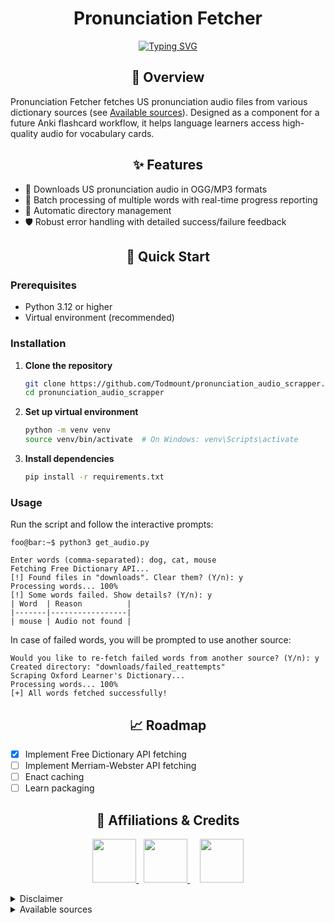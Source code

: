 <h1 align="center">Pronunciation Fetcher</h1>

<p align="center">
  <a href="https://git.io/typing-svg">
    <img src="https://readme-typing-svg.herokuapp.com?font=Jetbrains+Mono&weight=500&duration=5250&pause=1250&color=C1FFD2DA&center=true&vCenter=true&width=600&lines=Fetch+pronunciation+audio+for+your+ANKI+cards" alt="Typing SVG" />
  </a>
</p>

<h2 align="center">📖 Overview </h2> 

<p>
Pronunciation Fetcher fetches US pronunciation audio files from various dictionary sources (see <a href="#available-sources">Available sources</a>). Designed as a component for a future Anki flashcard workflow, it helps language learners access high-quality audio for vocabulary cards.
</p>
 
<h2 align="center">✨ Features</h2>

- 🎯 Downloads US pronunciation audio in OGG/MP3 formats
- 🚀 Batch processing of multiple words with real-time progress reporting
- 📁 Automatic directory management
- 🛡️ Robust error handling with detailed success/failure feedback

<h2 align="center">🚀 Quick Start</h2>

### Prerequisites

- Python 3.12 or higher
- Virtual environment (recommended)

### Installation

1. **Clone the repository**
   ```bash
   git clone https://github.com/Todmount/pronunciation_audio_scrapper.git
   cd pronunciation_audio_scrapper
   ```

2. **Set up virtual environment**
   ```bash
   python -m venv venv
   source venv/bin/activate  # On Windows: venv\Scripts\activate
   ```

3. **Install dependencies**
   ```bash
   pip install -r requirements.txt
   ```

### Usage

Run the script and follow the interactive prompts:

```shellsession
foo@bar:~$ python3 get_audio.py

Enter words (comma-separated): dog, cat, mouse
Fetching Free Dictionary API...
[!] Found files in "downloads". Clear them? (Y/n): y
Processing words... 100%
[!] Some words failed. Show details? (Y/n): y
| Word  | Reason          |
|-------|-----------------|
| mouse | Audio not found |

```

In case of failed words, you will be prompted to use another source:

```shellsession
Would you like to re-fetch failed words from another source? (Y/n): y
Created directory: "downloads/failed_reattempts"
Scraping Oxford Learner's Dictionary...
Processing words... 100%
[+] All words fetched successfully!
```

<h2 align="center">📈 Roadmap</h2>

- [x] Implement Free Dictionary API fetching
- [ ] Implement Merriam-Webster API fetching
- [ ] Enact caching
- [ ] Learn packaging

<h2 align="center">🤝 Affiliations & Credits</h2>

<p align="center">
  <!-- Anki -->
  <a href="https://apps.ankiweb.net/">
    <img src="https://upload.wikimedia.org/wikipedia/commons/thumb/3/3d/Anki-icon.svg/240px-Anki-icon.svg.png" height="70">
  </a>
  &nbsp; <!-- for similar spacing -->
  <!-- Merriam-Webster -->
  <a href="https://www.merriam-webster.com/">
    <img src="https://dictionaryapi.com/images/info/branding-guidelines/MWLogo_DarkBG_120x120_2x.png" height="70">
  </a>
  &nbsp;&nbsp;&nbsp; 
  <!-- Oxford -->
  <a href="https://www.oxfordlearnersdictionaries.com/">
    <img src="https://librum.io/wp-content/uploads/2024/06/oxfordlearnersdictionaries-300x300.png.webp" height="70">
  </a>
</p>

<details markdown="1" id=disclaimer><summary>Disclaimer</summary>
  
> *Audio scraped from <b>Oxford Learner’s Dictionary</b> (unofficial, not affiliated with Oxford Languages)   
> **Designed for use with Anki. This project is independent and not affiliated with the official Anki project.

</details>

<details markdown="1" id=available-sources>
  <summary>Available sources</summary>
  <ul>
    <li><a href="https://dictionaryapi.dev/">Free Dictionary API</a></li>
    <li><a href="https://www.oxfordlearnersdictionaries.com/">Oxdord Learner's Dictionary</a></li>
    <!-- <li><a href="https://dictionaryapi.com/">Merriam-Webster Dictionary API</a></li> -->
  </ul>
</details>
